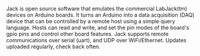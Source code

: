 Jack is open source software that emulates the commercial LabJack(tm) devices on Arduino boards. It turns an Arduino into a data acquisition (DAQ) device that can be controlled by a remote host using a simple query language. Hosts can read and write, and set the pin modes of the board's gpio pins and control other board features. Jack supports remote communications over serial (uart), and UDP over WiFi/Ethernet. Updates uploaded regularly, check back often.
